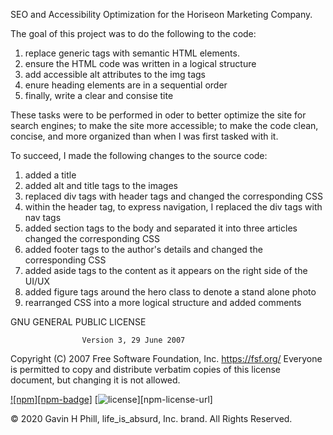 SEO and Accessibility Optimization for the Horiseon  Marketing Company.

The goal of this project was to do the following to the code:
  1. replace generic tags with semantic HTML elements.
  2. ensure the HTML code was written in a logical structure
  3. add accessible alt attributes to the img tags
  4. enure heading elements are in a sequential order
  5. finally, write a clear and consise tite
 
These tasks were to be performed in oder to better optimize the site for search engines; to make the site more accessible; to make the code clean, concise, and more organized than when I was first tasked with it.

To succeed, I made the following changes to the source code:

  1. added a title
  2. added alt and title tags to the images
  3. replaced div tags with header tags and changed the corresponding CSS
  4. within the header tag, to express navigation, I replaced the div tags with nav tags
  5. added section tags to the body and separated it into three articles changed the corresponding CSS
  6. added footer tags to the author's details and changed the corresponding CSS
  7. added aside tags to the content as it appears on the right side of the UI/UX
  8. added figure tags around the hero class to denote a stand alone photo
  9. rearranged CSS into a more logical structure and added comments
  
  
  GNU GENERAL PUBLIC LICENSE
                    
                    Version 3, 29 June 2007

 Copyright (C) 2007 Free Software Foundation, Inc. <https://fsf.org/>
 Everyone is permitted to copy and distribute verbatim copies
 of this license document, but changing it is not allowed.
  

[![npm][npm-badge]][npm-badge-url]
[![license][npm-license]][npm-license-url]

[npm-badge-url]: https://www.npmjs.com/package/@stencil/core
[npm-license]: https://img.shields.io/npm/l/@stencil/core.svg


© 2020 Gavin H Phill, life_is_absurd, Inc. brand. All Rights Reserved.
